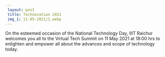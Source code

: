 ```yaml
---
 layout: post	
 title: Technovation 2021
 img_1: 11-05-2021/1.webp
---
```


On the esteemed occasion of the National Technology Day, IIIT Raichur welcomes you all to the Virtual Tech Summit on 11 May 2021 at 18:00 hrs to enlighten and empower all about the advances and scope of technology today.
